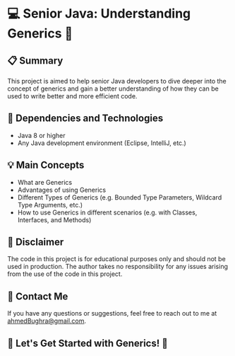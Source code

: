 # 💻 Senior Java: Understanding Generics 🧠

## 📋 Summary
This project is aimed to help senior Java developers to dive deeper into the concept of generics and gain a better understanding of how they can be used to write better and more efficient code.

## 🔧 Dependencies and Technologies
- Java 8 or higher
- Any Java development environment (Eclipse, IntelliJ, etc.)

## 💡 Main Concepts
- What are Generics
- Advantages of using Generics
- Different Types of Generics (e.g. Bounded Type Parameters, Wildcard Type Arguments, etc.)
- How to use Generics in different scenarios (e.g. with Classes, Interfaces, and Methods)

## 🚨 Disclaimer
The code in this project is for educational purposes only and should not be used in production. The author takes no responsibility for any issues arising from the use of the code in this project.

## 📧 Contact Me
If you have any questions or suggestions, feel free to reach out to me at ahmedBughra@gmail.com.

## 🎉 Let's Get Started with Generics! 🎉
